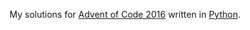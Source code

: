 My solutions for [Advent of Code 2016](http://adventofcode.com/2016) written in [Python](https://www.python.org/).
